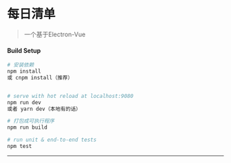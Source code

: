 # 每日清单

> 一个基于Electron-Vue
#### Build Setup

``` bash
# 安装依赖
npm install
或 cnpm install（推荐）


# serve with hot reload at localhost:9080
npm run dev
或者 yarn dev（本地有的话）

# 打包成可执行程序
npm run build

# run unit & end-to-end tests
npm test


```

---

